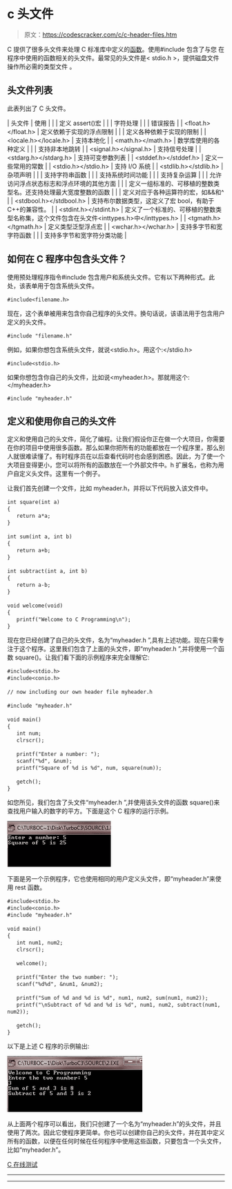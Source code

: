 # c 头文件

> 原文：<https://codescracker.com/c/c-header-files.htm>

C 提供了很多头文件来处理 C 标准库中定义的[函数](/c/c-functions.htm)。使用#include 包含了与您 在程序中使用的函数相关的头文件。最常见的头文件是< stdio.h >，提供磁盘文件操作所必需的类型文件 。

## 头文件列表

此表列出了 C 头文件。

| 头文件 | 使用 |
|  | 定义 assert()宏 |
|  | 字符处理 |
|  | 错误报告 |
| <float.h></float.h> | 定义依赖于实现的浮点限制 |
|  | 定义各种依赖于实现的限制 |
| <locale.h></locale.h> | 支持本地化 |
| <math.h></math.h> | 数学库使用的各种定义 |
|  | 支持非本地跳转 |
| <signal.h></signal.h> | 支持信号处理 |
| <stdarg.h></stdarg.h> | 支持可变参数列表 |
| <stddef.h></stddef.h> | 定义一些常用的常数 |
| <stdio.h></stdio.h> | 支持 I/O 系统 |
| <stdlib.h></stdlib.h> | 杂项声明 |
|  | 支持字符串函数 |
|  | 支持系统时间功能 |
|  | 支持复杂运算 |
|  | 允许访问浮点状态标志和浮点环境的其他方面 |
|  | 定义一组标准的、可移植的整数类型名。还支持处理最大宽度整数的函数 |
|  | 定义对应于各种运算符的宏，如&&和^ |
| <stdbool.h></stdbool.h> | 支持布尔数据类型，这定义了宏 bool，有助于 C++的兼容性。 |
| <stdint.h></stdint.h> | 定义了一个标准的、可移植的整数类型名称集，这个文件包含在头文件<inttypes.h>中</inttypes.h> |
| <tgmath.h></tgmath.h> | 定义类型泛型浮点宏 |
| <wchar.h></wchar.h> | 支持多字节和宽字符函数 |
|  | 支持多字节和宽字符分类功能 |

## 如何在 C 程序中包含头文件？

使用预处理程序指令#include 包含用户和系统头文件。它有以下两种形式。此处，该表单用于包含系统头文件。

```
#include<filename.h>
```

现在，这个表单被用来包含你自己程序的头文件。换句话说，该语法用于包含用户定义的头文件。

```
#include "filename.h"
```

例如，如果你想包含系统头文件，就说<stdio.h>。用这个:</stdio.h>

```
#include<stdio.h>
```

如果你想包含你自己的头文件，比如说<myheader.h>。那就用这个:</myheader.h>

```
#include "myheader.h"
```

## 定义和使用你自己的头文件

定义和使用自己的头文件，简化了编程。让我们假设你正在做一个大项目，你需要在你的项目中使用很多函数。那么如果你把所有的功能都放在一个程序里，那么别人就很难读懂了。有时程序员在以后查看代码时也会感到困惑。因此，为了使一个大项目变得更小，您可以将所有的函数放在一个外部文件中。h 扩展名，也称为用户自定义头文件。这里有一个例子。

让我们首先创建一个文件，比如 myheader.h，并将以下代码放入该文件中。

```
int square(int a)
{
   return a*a;
}

int sum(int a, int b)
{
   return a+b;
}

int subtract(int a, int b)
{
   return a-b;
}

void welcome(void)
{
   printf("Welcome to C Programming\n");
}
```

现在您已经创建了自己的头文件，名为“myheader.h ”,具有上述功能。现在只需专注于这个程序。这里我们包含了上面的头文件，即“myheader.h ”,并将使用一个函数 square()。让我们看下面的示例程序来完全理解它:

```
#include<stdio.h>
#include<conio.h>

// now including our own header file myheader.h

#include "myheader.h"

void main()
{
   int num;
   clrscr();

   printf("Enter a number: ");
   scanf("%d", &num);
   printf("Square of %d is %d", num, square(num));

   getch();
}
```

如您所见，我们包含了头文件“myheader.h ”,并使用该头文件的函数 square()来查找用户输入的数字的平方。下面是这个 C 程序的运行示例。

![c header files](img/334d92bb4009f1b32dff905c65915baa.png)

下面是另一个示例程序，它也使用相同的用户定义头文件，即“myheader.h”来使用 rest 函数。

```
#include<stdio.h>
#include<conio.h>
#include "myheader.h"

void main()
{
   int num1, num2;
   clrscr();

   welcome();

   printf("Enter the two number: ");
   scanf("%d%d", &num1, &num2);

   printf("Sum of %d and %d is %d", num1, num2, sum(num1, num2));
   printf("\nSubtract of %d and %d is %d", num1, num2, subtract(num1, num2));

   getch();
}
```

以下是上述 C 程序的示例输出:

![c header files list](img/a4664a891ff877c8c4042ad067f356ce.png)

从上面两个程序可以看出，我们只创建了一个名为“myheader.h”的头文件，并且使用了两次。因此它使程序更简单。你也可以创建你自己的头文件，并在其中定义所有的函数，以便在任何时候在任何程序中使用这些函数，只要包含一个头文件，比如“myheader.h”。

[C 在线测试](/exam/showtest.php?subid=2)

* * *

* * *